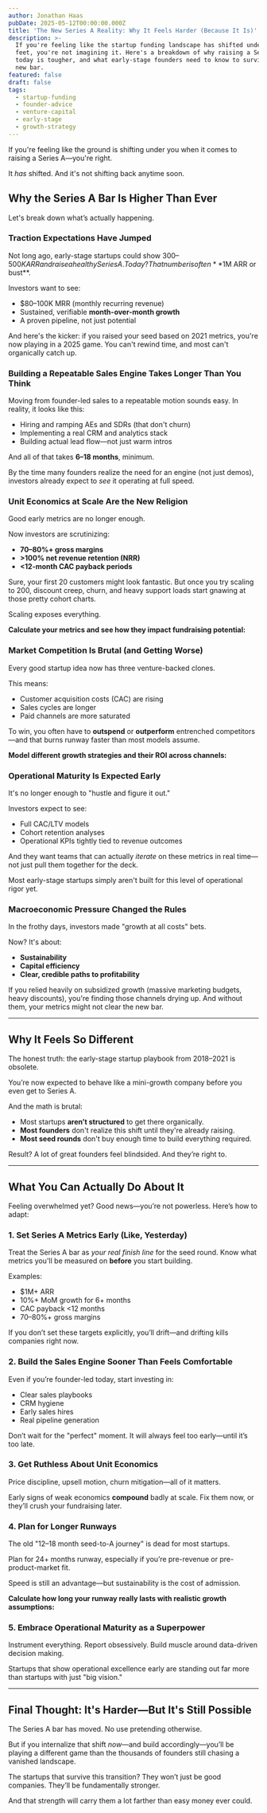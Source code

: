 ```yaml
---
author: Jonathan Haas
pubDate: 2025-05-12T00:00:00.000Z
title: 'The New Series A Reality: Why It Feels Harder (Because It Is)'
description: >-
  If you're feeling like the startup funding landscape has shifted under your
  feet, you're not imagining it. Here's a breakdown of why raising a Series A
  today is tougher, and what early-stage founders need to know to survive the
  new bar.
featured: false
draft: false
tags:
  - startup-funding
  - founder-advice
  - venture-capital
  - early-stage
  - growth-strategy
---
```


If you're feeling like the ground is shifting under you when it comes to raising a Series A—you're right.

It _has_ shifted. And it's not shifting back anytime soon.

## Why the Series A Bar Is Higher Than Ever

Let's break down what’s actually happening.

### Traction Expectations Have Jumped

Not long ago, early-stage startups could show $300–500K ARR and raise a healthy Series A. Today? That number is often **$1M ARR or bust**.

Investors want to see:

- $80–100K MRR (monthly recurring revenue)
- Sustained, verifiable **month-over-month growth**
- A proven pipeline, not just potential

And here's the kicker: if you raised your seed based on 2021 metrics, you're now playing in a 2025 game. You can't rewind time, and most can't organically catch up.

### Building a Repeatable Sales Engine Takes Longer Than You Think

Moving from founder-led sales to a repeatable motion sounds easy. In reality, it looks like this:

- Hiring and ramping AEs and SDRs (that don't churn)
- Implementing a real CRM and analytics stack
- Building actual lead flow—not just warm intros

And all of that takes **6–18 months**, minimum.

By the time many founders realize the need for an engine (not just demos), investors already expect to _see_ it operating at full speed.

### Unit Economics at Scale Are the New Religion

Good early metrics are no longer enough.

Now investors are scrutinizing:

- **70–80%+ gross margins**
- **>100% net revenue retention (NRR)**
- **<12-month CAC payback periods**

Sure, your first 20 customers might look fantastic. But once you try scaling to 200, discount creep, churn, and heavy support loads start gnawing at those pretty cohort charts.

Scaling exposes everything.

**Calculate your metrics and see how they impact fundraising potential:**

<saas-metrics-dashboard />

### Market Competition Is Brutal (and Getting Worse)

Every good startup idea now has three venture-backed clones.

This means:

- Customer acquisition costs (CAC) are rising
- Sales cycles are longer
- Paid channels are more saturated

To win, you often have to **outspend** or **outperform** entrenched competitors—and that burns runway faster than most models assume.

**Model different growth strategies and their ROI across channels:**

<growth-strategy-simulator />

### Operational Maturity Is Expected Early

It's no longer enough to "hustle and figure it out."

Investors expect to see:

- Full CAC/LTV models
- Cohort retention analyses
- Operational KPIs tightly tied to revenue outcomes

And they want teams that can actually _iterate_ on these metrics in real time—not just pull them together for the deck.

Most early-stage startups simply aren't built for this level of operational rigor yet.

### Macroeconomic Pressure Changed the Rules

In the frothy days, investors made "growth at all costs" bets.

Now? It's about:

- **Sustainability**
- **Capital efficiency**
- **Clear, credible paths to profitability**

If you relied heavily on subsidized growth (massive marketing budgets, heavy discounts), you're finding those channels drying up. And without them, your metrics might not clear the new bar.

---

## Why It Feels So Different

The honest truth: the early-stage startup playbook from 2018–2021 is obsolete.

You’re now expected to behave like a mini-growth company before you even get to Series A.

And the math is brutal:

- Most startups **aren’t structured** to get there organically.
- **Most founders** don't realize this shift until they're already raising.
- **Most seed rounds** don't buy enough time to build everything required.

Result? A lot of great founders feel blindsided. And they’re right to.

---

## What You Can Actually Do About It

Feeling overwhelmed yet? Good news—you’re not powerless. Here’s how to adapt:

### 1. Set Series A Metrics Early (Like, Yesterday)

Treat the Series A bar as _your real finish line_ for the seed round. Know what metrics you'll be measured on **before** you start building.

Examples:

- $1M+ ARR
- 10%+ MoM growth for 6+ months
- CAC payback <12 months
- 70–80%+ gross margins

If you don’t set these targets explicitly, you’ll drift—and drifting kills companies right now.

### 2. Build the Sales Engine Sooner Than Feels Comfortable

Even if you’re founder-led today, start investing in:

- Clear sales playbooks
- CRM hygiene
- Early sales hires
- Real pipeline generation

Don’t wait for the "perfect" moment. It will always feel too early—until it’s too late.

### 3. Get Ruthless About Unit Economics

Price discipline, upsell motion, churn mitigation—all of it matters.

Early signs of weak economics **compound** badly at scale. Fix them now, or they’ll crush your fundraising later.

### 4. Plan for Longer Runways

The old "12–18 month seed-to-A journey" is dead for most startups.

Plan for 24+ months runway, especially if you’re pre-revenue or pre-product-market fit.

Speed is still an advantage—but sustainability is the cost of admission.

**Calculate how long your runway really lasts with realistic growth assumptions:**

<startup-runway-calculator />

### 5. Embrace Operational Maturity as a Superpower

Instrument everything. Report obsessively. Build muscle around data-driven decision making.

Startups that show operational excellence early are standing out far more than startups with just "big vision."

---

## Final Thought: It's Harder—But It's Still Possible

The Series A bar has moved. No use pretending otherwise.

But if you internalize that shift _now_—and build accordingly—you’ll be playing a different game than the thousands of founders still chasing a vanished landscape.

The startups that survive this transition? They won’t just be good companies. They’ll be fundamentally stronger.

And that strength will carry them a lot farther than easy money ever could.
